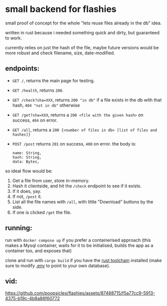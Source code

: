 # small backend for flashies

small proof of concept for the whole "lets reuse files already in the db" idea.

written in rust because i needed something quick and dirty, but guaranteed to work.

currently relies on just the hash of the file, maybe future versions would be more robust and check filename, size, date-modified.

## endpoints:

- `GET /`, returns the main page for testing.
- `GET /health`, returns `200`.
- `GET /check?sha=XXX`, returns `200 "in db"` if a file exists in the db with that hash, `404 "not in db"` otherwise
- `GET /get?sha=XXX`, returns a `200 <file with the given hash>` on success, `404` on error.
- `GET /all`, returns a `200 {<number of files in db> [list of files and hashes]}`
- `POST /post` returns `201` on success, `400` on error. the body is:

  ```text
  name: String,
  hash: String,
  data: Bytes,
  ```

so ideal flow would be:

1. Get a file from user, store in-memory.
2. Hash it clientside, and hit the `/check` endpoint to see if it exists.
3. If it does, yay.
4. If not, `/post` it.
5. List all the file names with `/all`, with little "Download" buttons by the side.
6. If one is clicked `/get` the file.

## running:

run with `docker compose up` if you prefer a containerised approach (this makes a Mysql container, waits for it to be initialised, builds the app as a container too, and exposes that)

clone and run with `cargo build` if you have the [rust toolchain](https://rustup.rs) installed (make sure to modify [.env](.env) to point to your own database).

## vid:

https://github.com/poopsicles/flashies/assets/87488715/f5a77cc9-5913-4375-b19c-4b8a86f60772



